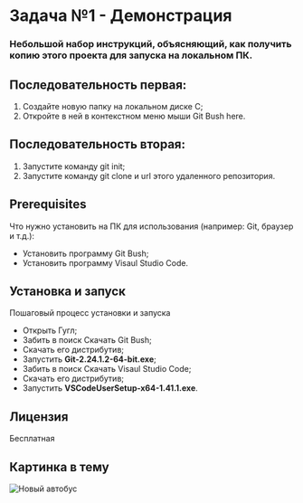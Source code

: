 # Задача №1 - Демонстрация

### Небольшой набор инструкций, объясняющий, как получить копию этого проекта для запуска на локальном ПК.

## Последовательность первая:
1. Создайте новую папку на локальном диске С; 
1. Откройте в ней в контекстном меню мыши Git Bush here.

## Последовательность вторая:

1. Запустите команду git init;
1. Запустите команду git clone и url этого удаленного репозитория.

## Prerequisites
Что нужно установить на ПК для использования (например: Git, браузер и т.д.):

* Установить программу Git Bush;
* Установить программу Visaul Studio Code.

## Установка и запуск

Пошаговый процесс установки и запуска

* Открыть Гугл;
* Забить в поиск Скачать Git Bush;
* Скачать его дистрибутив;
* Запустить **Git-2.24.1.2-64-bit.exe**;
* Забить в поиск Скачать Visaul Studio Code;
* Скачать его дистрибутив;
* Запустить **VSCodeUserSetup-x64-1.41.1.exe**.


## Лицензия

Бесплатная


## Картинка в тему

![Новый автобус](https://i0.wp.com/mirznaek.ucoz.com/_pu/11/19273739.jpg)



